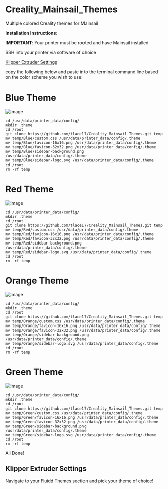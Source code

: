 # Creality_Mainsail_Themes

Multiple colored Creality themes for Mainsail

**Installation Instructions:**

**IMPORTANT**: Your printer must be rooted and have Mainsail installed

SSH into your printer via software of choice

[Klipper Extruder Settings](#klipper-extruder-settings)

copy the following below and paste into the terminal command line based on the color scheme you wish to use:

# Blue Theme
![image](https://github.com/tlace17/Creality_Mainsail_Themes/assets/55593962/56b49f94-cacf-46bb-a1bc-a2f33640c504)
```
cd /usr/data/printer_data/config/
mkdir .theme
cd /root
git clone https://github.com/tlace17/Creality_Mainsail_Themes.git temp
mv temp/Blue/custom.css /usr/data/printer_data/config/.theme
mv temp/Blue/favicon-16x16.png /usr/data/printer_data/config/.theme
mv temp/Blue/favicon-32x32.png /usr/data/printer_data/config/.theme
mv temp/Blue/sidebar-background.png /usr/data/printer_data/config/.theme
mv temp/Blue/sidebar-logo.svg /usr/data/printer_data/config/.theme
cd /root
rm -rf temp

```

# Red Theme
![image](https://github.com/tlace17/Creality_Mainsail_Themes/assets/55593962/198a9c3a-1f43-4306-bcd2-cfc477621f34)
```
cd /usr/data/printer_data/config/
mkdir .theme
cd /root
git clone https://github.com/tlace17/Creality_Mainsail_Themes.git temp
mv temp/Red/custom.css /usr/data/printer_data/config/.theme
mv temp/Red/favicon-16x16.png /usr/data/printer_data/config/.theme
mv temp/Red/favicon-32x32.png /usr/data/printer_data/config/.theme
mv temp/Red/sidebar-background.png /usr/data/printer_data/config/.theme
mv temp/Red/sidebar-logo.svg /usr/data/printer_data/config/.theme
cd /root
rm -rf temp

```

# Orange Theme
![image](https://github.com/tlace17/Creality_Mainsail_Themes/assets/55593962/c073591c-de91-4828-b402-b3d2b7a95e2d)
```
cd /usr/data/printer_data/config/
mkdir .theme
cd /root
git clone https://github.com/tlace17/Creality_Mainsail_Themes.git temp
mv temp/Orange/custom.css /usr/data/printer_data/config/.theme
mv temp/Orange/favicon-16x16.png /usr/data/printer_data/config/.theme
mv temp/Orange/favicon-32x32.png /usr/data/printer_data/config/.theme
mv temp/Orange/sidebar-background.png /usr/data/printer_data/config/.theme
mv temp/Orange/sidebar-logo.svg /usr/data/printer_data/config/.theme
cd /root
rm -rf temp

```

# Green Theme
![image](https://github.com/tlace17/Creality_Mainsail_Themes/assets/55593962/fd5b8771-e83d-4ddd-86c3-1b70786f7440)
```
cd /usr/data/printer_data/config/
mkdir .theme
cd /root
git clone https://github.com/tlace17/Creality_Mainsail_Themes.git temp
mv temp/Green/custom.css /usr/data/printer_data/config/.theme
mv temp/Green/favicon-16x16.png /usr/data/printer_data/config/.theme
mv temp/Green/favicon-32x32.png /usr/data/printer_data/config/.theme
mv temp/Green/sidebar-background.png /usr/data/printer_data/config/.theme
mv temp/Green/sidebar-logo.svg /usr/data/printer_data/config/.theme
cd /root
rm -rf temp

```
All Done!

## Klipper Extruder Settings

Navigate to your Fluidd Themes section and pick your theme of choice!

